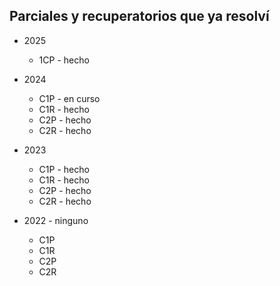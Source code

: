 ## Parciales y recuperatorios que ya resolví

- 2025
    - 1CP - hecho 

- 2024
    - C1P - en curso
    - C1R - hecho
    - C2P - hecho
    - C2R - hecho

- 2023
    - C1P - hecho
    - C1R - hecho
    - C2P - hecho
    - C2R - hecho

- 2022 - ninguno
    - C1P
    - C1R
    - C2P
    - C2R
